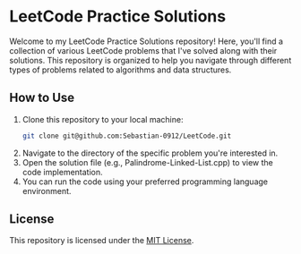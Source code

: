 # LeetCode Practice Solutions

Welcome to my LeetCode Practice Solutions repository! Here, you'll find a collection of various LeetCode problems that I've solved along with their solutions. This repository is organized to help you navigate through different types of problems related to algorithms and data structures.

## How to Use

1. Clone this repository to your local machine:
   ```bash
   git clone git@github.com:Sebastian-0912/LeetCode.git
   ```
2. Navigate to the directory of the specific problem you're interested in.
3. Open the solution file (e.g., Palindrome-Linked-List.cpp) to view the code implementation.
4. You can run the code using your preferred programming language environment.

## License
This repository is licensed under the [MIT License](LICENSE).

